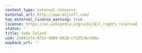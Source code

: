 ```yaml
---
content_type: external-resource
external_url: http://www.mijintl.com/
has_external_license_warning: true
license: https://en.wikipedia.org/wiki/All_rights_reserved
status: ''
title: Sado Island
uid: 2a68ce7a-8f21-4089-b828-cf225c6ccb0a
wayback_url: ''
---
```

